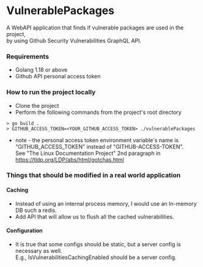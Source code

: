 # VulnerablePackages

A WebAPI application that finds if vulnerable packages are used in the project, <br>
by using Github Security Vulnerabilities GraphQL API.

### Requirements 
  * Golang 1.18 or above
  * Github API personal access token

### How to run the project locally

- Clone the project 
- Perform the following commands from the project's root directory
```
> go build .
> GITHUB_ACCESS_TOKEN=<YOUR_GITHUB_ACCESS_TOKEN> ./vulnerablePackages
```

* note - the personal access token environment variable's name is "GITHUB_ACCESS_TOKEN"
instead of "GITHUB-ACCESS-TOKEN". <br>
See "The Linux Documentation Project" 2nd paragraph in https://tldp.org/LDP/abs/html/gotchas.html
    

### Things that should be modified in a real world application
#### Caching
- Instead of using an internal process memory, I would use an In-memory DB such a redis. 
- Add API that will allow us to flush all the cached vulnerabilities. 
#### Configuration 
- It is true that some configs should be static, but a server config is necessary as well.<br>
E.g., IsVulnerabilitiesCachingEnabled should be a server config.
 